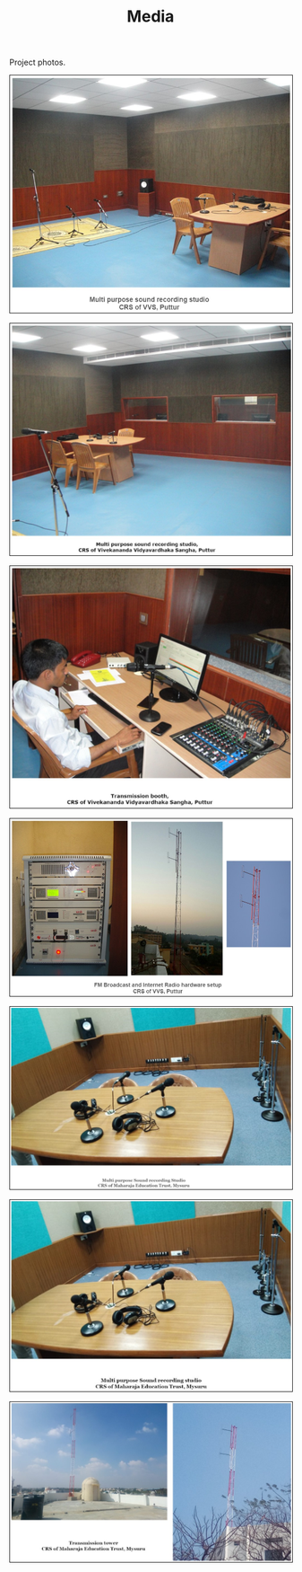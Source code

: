 ﻿---
layout: page
title: Media
permalink: /Media/
---



<p>Project photos. </p>
<p></p>
<img src = "/Photos/vvs-1.jpg" border = "1" />

<p></p>
<p></p>

<img src = "/Photos/vvs-2.jpg" border = "1" />

<p> </p>
<p></p>
<img src = "/Photos/vvs-3.jpg" border = "1" />

<p></p>
<p></p>

<img src = "/Photos/vvs-4.jpg" border = "1" />

<p></p>
<p></p>

<img src = "/Photos/MET-1.jpg" border = "1" />


<p></p>
<p></p>

<img src = "/Photos/MET-2.jpg" border = "1" />


<p></p>
<p></p>

<img src = "/Photos/MET-3.jpg" border = "1" />

<p></p>
<p></p>


